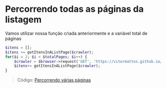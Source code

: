 # Percorrendo todas as páginas da listagem

Vamos utilizar nossa função criada anteriormente e a variável total de páginas

```php
$itens = [];
$itens += getItensInAListPage($crawler);
for($i = 2; $i < $totalPages; $i++) {
    $crawler = $browser->request('GET', 'https://vitormattos.github.io/poc-lineageos-cellphone-list-statics/'.$i);
    $itens+= getItensInAListPage($crawler);
}
```

> Código: [Percorrendo várias páginas](/exercicios/12-percorre_todas_as_paginas.php)